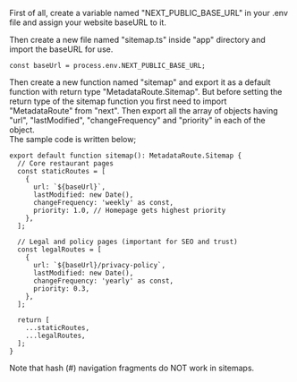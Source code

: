 First of all, create a variable named "NEXT_PUBLIC_BASE_URL" in your .env file and assign your website baseURL to it.

Then create a new file named "sitemap.ts" inside "app" directory and import the baseURL for use.

```
const baseUrl = process.env.NEXT_PUBLIC_BASE_URL;
```

Then create a new function named "sitemap" and export it as a default function with return type "MetadataRoute.Sitemap". But before setting the return type of the sitemap function you first need to import "MetadataRoute" from "next". Then export all the array of objects having "url", "lastModified", "changeFrequency" and "priority" in each of the object.
<br> The sample code is written below;

```
export default function sitemap(): MetadataRoute.Sitemap {
  // Core restaurant pages
  const staticRoutes = [
    {
      url: `${baseUrl}`,
      lastModified: new Date(),
      changeFrequency: 'weekly' as const,
      priority: 1.0, // Homepage gets highest priority
    },
  ];

  // Legal and policy pages (important for SEO and trust)
  const legalRoutes = [
    {
      url: `${baseUrl}/privacy-policy`,
      lastModified: new Date(),
      changeFrequency: 'yearly' as const,
      priority: 0.3,
    },
  ];

  return [
    ...staticRoutes,
    ...legalRoutes,
  ];
}
```

Note that hash (#) navigation fragments do NOT work in sitemaps.